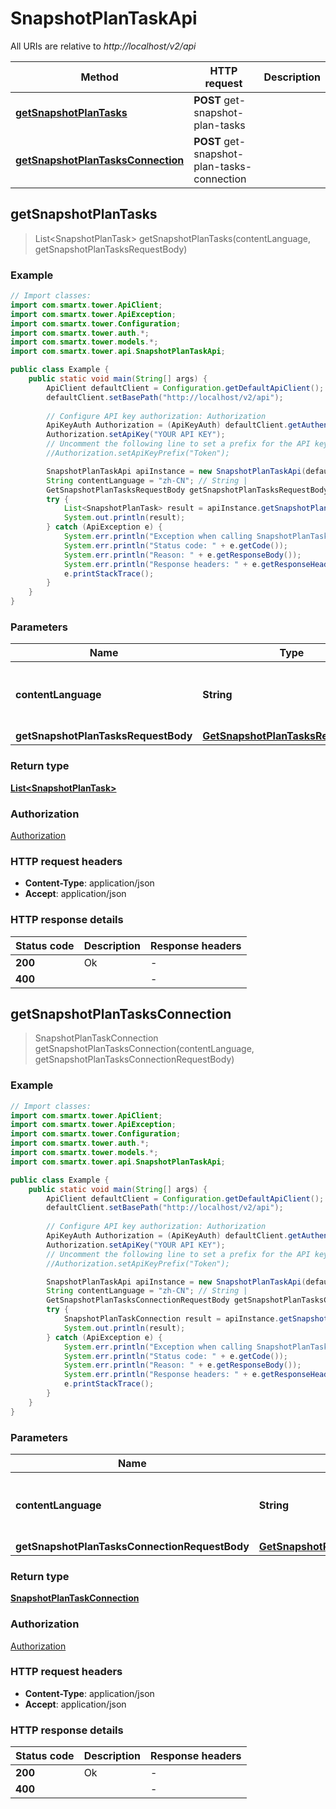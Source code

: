 # SnapshotPlanTaskApi

All URIs are relative to *http://localhost/v2/api*

Method | HTTP request | Description
------------- | ------------- | -------------
[**getSnapshotPlanTasks**](SnapshotPlanTaskApi.md#getSnapshotPlanTasks) | **POST** get-snapshot-plan-tasks | 
[**getSnapshotPlanTasksConnection**](SnapshotPlanTaskApi.md#getSnapshotPlanTasksConnection) | **POST** get-snapshot-plan-tasks-connection | 



## getSnapshotPlanTasks

> List&lt;SnapshotPlanTask&gt; getSnapshotPlanTasks(contentLanguage, getSnapshotPlanTasksRequestBody)



### Example

```java
// Import classes:
import com.smartx.tower.ApiClient;
import com.smartx.tower.ApiException;
import com.smartx.tower.Configuration;
import com.smartx.tower.auth.*;
import com.smartx.tower.models.*;
import com.smartx.tower.api.SnapshotPlanTaskApi;

public class Example {
    public static void main(String[] args) {
        ApiClient defaultClient = Configuration.getDefaultApiClient();
        defaultClient.setBasePath("http://localhost/v2/api");
        
        // Configure API key authorization: Authorization
        ApiKeyAuth Authorization = (ApiKeyAuth) defaultClient.getAuthentication("Authorization");
        Authorization.setApiKey("YOUR API KEY");
        // Uncomment the following line to set a prefix for the API key, e.g. "Token" (defaults to null)
        //Authorization.setApiKeyPrefix("Token");

        SnapshotPlanTaskApi apiInstance = new SnapshotPlanTaskApi(defaultClient);
        String contentLanguage = "zh-CN"; // String | 
        GetSnapshotPlanTasksRequestBody getSnapshotPlanTasksRequestBody = new GetSnapshotPlanTasksRequestBody(); // GetSnapshotPlanTasksRequestBody | 
        try {
            List<SnapshotPlanTask> result = apiInstance.getSnapshotPlanTasks(contentLanguage, getSnapshotPlanTasksRequestBody);
            System.out.println(result);
        } catch (ApiException e) {
            System.err.println("Exception when calling SnapshotPlanTaskApi#getSnapshotPlanTasks");
            System.err.println("Status code: " + e.getCode());
            System.err.println("Reason: " + e.getResponseBody());
            System.err.println("Response headers: " + e.getResponseHeaders());
            e.printStackTrace();
        }
    }
}
```

### Parameters


Name | Type | Description  | Notes
------------- | ------------- | ------------- | -------------
 **contentLanguage** | **String**|  | [enum: zh-CN, en-US]
 **getSnapshotPlanTasksRequestBody** | [**GetSnapshotPlanTasksRequestBody**](GetSnapshotPlanTasksRequestBody.md)|  |

### Return type

[**List&lt;SnapshotPlanTask&gt;**](SnapshotPlanTask.md)

### Authorization

[Authorization](../README.md#Authorization)

### HTTP request headers

- **Content-Type**: application/json
- **Accept**: application/json


### HTTP response details
| Status code | Description | Response headers |
|-------------|-------------|------------------|
| **200** | Ok |  -  |
| **400** |  |  -  |


## getSnapshotPlanTasksConnection

> SnapshotPlanTaskConnection getSnapshotPlanTasksConnection(contentLanguage, getSnapshotPlanTasksConnectionRequestBody)



### Example

```java
// Import classes:
import com.smartx.tower.ApiClient;
import com.smartx.tower.ApiException;
import com.smartx.tower.Configuration;
import com.smartx.tower.auth.*;
import com.smartx.tower.models.*;
import com.smartx.tower.api.SnapshotPlanTaskApi;

public class Example {
    public static void main(String[] args) {
        ApiClient defaultClient = Configuration.getDefaultApiClient();
        defaultClient.setBasePath("http://localhost/v2/api");
        
        // Configure API key authorization: Authorization
        ApiKeyAuth Authorization = (ApiKeyAuth) defaultClient.getAuthentication("Authorization");
        Authorization.setApiKey("YOUR API KEY");
        // Uncomment the following line to set a prefix for the API key, e.g. "Token" (defaults to null)
        //Authorization.setApiKeyPrefix("Token");

        SnapshotPlanTaskApi apiInstance = new SnapshotPlanTaskApi(defaultClient);
        String contentLanguage = "zh-CN"; // String | 
        GetSnapshotPlanTasksConnectionRequestBody getSnapshotPlanTasksConnectionRequestBody = new GetSnapshotPlanTasksConnectionRequestBody(); // GetSnapshotPlanTasksConnectionRequestBody | 
        try {
            SnapshotPlanTaskConnection result = apiInstance.getSnapshotPlanTasksConnection(contentLanguage, getSnapshotPlanTasksConnectionRequestBody);
            System.out.println(result);
        } catch (ApiException e) {
            System.err.println("Exception when calling SnapshotPlanTaskApi#getSnapshotPlanTasksConnection");
            System.err.println("Status code: " + e.getCode());
            System.err.println("Reason: " + e.getResponseBody());
            System.err.println("Response headers: " + e.getResponseHeaders());
            e.printStackTrace();
        }
    }
}
```

### Parameters


Name | Type | Description  | Notes
------------- | ------------- | ------------- | -------------
 **contentLanguage** | **String**|  | [enum: zh-CN, en-US]
 **getSnapshotPlanTasksConnectionRequestBody** | [**GetSnapshotPlanTasksConnectionRequestBody**](GetSnapshotPlanTasksConnectionRequestBody.md)|  |

### Return type

[**SnapshotPlanTaskConnection**](SnapshotPlanTaskConnection.md)

### Authorization

[Authorization](../README.md#Authorization)

### HTTP request headers

- **Content-Type**: application/json
- **Accept**: application/json


### HTTP response details
| Status code | Description | Response headers |
|-------------|-------------|------------------|
| **200** | Ok |  -  |
| **400** |  |  -  |

